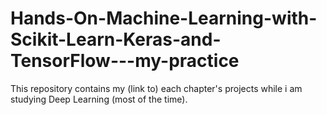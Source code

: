 # Hands-On-Machine-Learning-with-Scikit-Learn-Keras-and-TensorFlow---my-practice
This repository contains my (link to) each chapter's projects while i am studying Deep Learning (most of the time).


